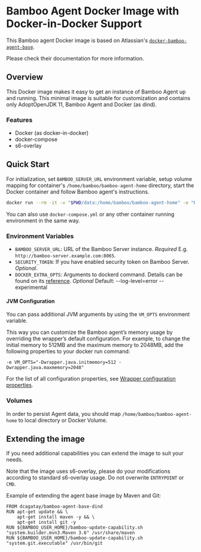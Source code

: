 # Bamboo Agent Docker Image with Docker-in-Docker Support

This Bamboo agent Docker image is based on Atlassian's [`docker-bamboo-agent-base`](https://bitbucket.org/atlassian-docker/docker-bamboo-agent-base/).


Please check their documentation for more information.

## Overview

This Docker image makes it easy to get an instance of Bamboo Agent up and running. This minimal image is suitable for customization and contains only AdoptOpenJDK 11, Bamboo Agent and Docker (as dind).

### Features

- Docker (as docker-in-docker)
- docker-compose
- s6-overlay


## Quick Start

For initialization, set `BAMBOO_SERVER_URL` environment variable, setup volume mapping for container's `/home/bamboo/bamboo-agent-home` directory, start the Docker container and follow Bamboo agent's instructions.

```bash
docker run --rm -it -v "$PWD/data:/home/bamboo/bamboo-agent-home" -e "BAMBOO_SERVER_URL=http://bamboo-server.example.com:8065" dcagatay/bamboo-agent-base-dind:latest
```

You can also use `docker-compose.yml` or any other container running environment in the same way.

### Environment Variables

- `BAMBOO_SERVER_URL`: URL of the Bamboo Server instance. *Required* E.g. `http://bamboo-server.example.com:8065`.
- `SECURITY_TOKEN`: If you have enabled security token on Bamboo Server. *Optional*.
- `DOCKER_EXTRA_OPTS`: Arguments to dockerd command. Details can be found on its [reference](https://docs.docker.com/engine/reference/commandline/dockerd/). *Optional* Default: --log-level=error --experimental


#### JVM Configuration

You can pass additional JVM arguments by using the `VM_OPTS` environment variable.

This way you can customize the Bamboo agent’s memory usage by overriding the wrapper’s default configuration. For example, to change the initial memory to 512MB and the maximum memory to 2048MB, add the following properties to your docker run command:

`-e VM_OPTS="-Dwrapper.java.initmemory=512 -Dwrapper.java.maxmemory=2048"`

For the list of all configuration properties, see [Wrapper configuration properties](https://wrapper.tanukisoftware.com/doc/english/properties.html).

### Volumes

In order to persist Agent data, you should map `/home/bamboo/bamboo-agent-home` to local directory or Docker Volume.


## Extending the image

If you need additional capabilities you can extend the image to suit your needs.

Note that the image uses s6-overlay, please do your modifications according to standard s6-overlay usage. Do not overwrite `ENTRYPOINT` or `CMD`.

Example of extending the agent base image by Maven and Git:

    FROM dcagatay/bamboo-agent-base-dind
    RUN apt-get update && \
        apt-get install maven -y && \
        apt-get install git -y
    RUN ${BAMBOO_USER_HOME}/bamboo-update-capability.sh "system.builder.mvn3.Maven 3.6" /usr/share/maven
    RUN ${BAMBOO_USER_HOME}/bamboo-update-capability.sh "system.git.executable" /usr/bin/git
